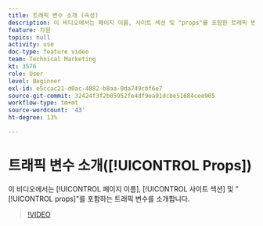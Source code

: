 ```yaml
---
title: 트래픽 변수 소개 (속성)
description: 이 비디오에서는 페이지 이름, 사이트 섹션 및 "props"를 포함한 트래픽 변수를 도입합니다.
feature: 차원
topics: null
activity: use
doc-type: feature video
team: Technical Marketing
kt: 3576
role: User
level: Beginner
exl-id: e5ccac21-d0ac-4882-b8aa-0da749cbf6e7
source-git-commit: 32424f3f2b05952fe4df9ea91dcbe51684cee905
workflow-type: tm+mt
source-wordcount: '43'
ht-degree: 13%

---
```


# 트래픽 변수 소개([!UICONTROL Props])

이 비디오에서는 [!UICONTROL 페이지 이름], [!UICONTROL 사이트 섹션] 및 &quot;[!UICONTROL props]&quot;를 포함하는 트래픽 변수를 소개합니다.

>[!VIDEO](https://video.tv.adobe.com/v/28767/?quality=12)
